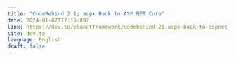 ```yaml
---
title: "CodeBehind 2.1; aspx Back to ASP.NET Core"
date: 2024-01-07T17:16:09Z
link: https://dev.to/elanatframework/codebehind-21-aspx-back-to-aspnet-core-5bj6?utm_medium=RSS&utm_source=news.12bit.vn
site: dev.to
language: English
draft: false
---
```

